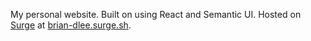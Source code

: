 My personal website. Built on using React and Semantic UI. Hosted on [Surge](https://surge.sh) at [brian-dlee.surge.sh](https://brian-dlee.surge.sh).